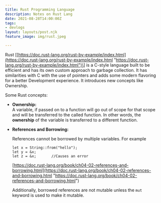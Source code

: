```yaml
---
title: Rust Programming Language
description: Notes on Rust Lang
date: 2021-08-28T14:00:00Z
tags:
- devlogs
layout: layouts/post.njk
feature_image: img/rust.jpeg

---
```

Rust \[[https://doc.rust-lang.org/rust-by-example/index.html](https://doc.rust-lang.org/rust-by-example/index.html "https://doc.rust-lang.org/rust-by-example/index.html")\] is a C-style language built to be efficient and has its own custom approach to garbage collection. It has similarities with C with the use of pointers and adds some modern flavoring for a better Development experience. It introduces new concepts like Ownership.

Some Rust concepts:

* **Ownership:**  
  A variable, if passed on to a function will go out of scope for that scope and will be transferred to the called function. In other words, the **ownership** of the variable is transferred to a different function.
* **References and Borrowing:**

  References cannot be borrowed by multiple variables. For example

      let x = String::from("hello");
      let y = &x;
      let z = &x; 		//Causes an error

  [https://doc.rust-lang.org/book/ch04-02-references-and-borrowing.html](https://doc.rust-lang.org/book/ch04-02-references-and-borrowing.html "https://doc.rust-lang.org/book/ch04-02-references-and-borrowing.html")

  Additionally, borrowed references are not mutable unless the `mut` keyword is used to make it mutable.